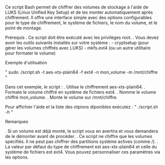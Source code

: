 Ce script Bash permet de chiffrer des volumes de stockage à l'aide de LUKS (Linux Unified Key Setup) et de les monter automatiquement après chiffrement. Il offre une interface simple avec des options configurables pour le type de chiffrement, le système de fichiers, le nom du volume, et le point de montage.

Prérequis
  . Ce script doit être exécuté avec les privilèges root.
  . Vous devez avoir les outils suivants installés sur votre système :
      - cryptsetup (pour gérer les volumes chiffrés avec LUKS)
      - mkfs.ext4 (ou un autre utilitaire pour formater le volume)

Exemple d'utilisation 

" sudo ./script.sh -t aes-xts-plain64 -f ext4 -n mon_volume -m /mnt/chiffre "

  Dans cet exemple, le script :
    . Utilise le chiffrement aes-xts-plain64.
    . Formate le volume chiffré en système de fichiers ext4.
    . Nomme le volume chiffré mon_volume.
    . Monte le volume sur /mnt/chiffre.

  Pour affichier l'aide et la liste des otpions diponibles exécutez : 
    " ./script.sh -h "

Remarques

  . Si un volume est déjà monté, le script vous en avertira et vous demandera de le démonter avant de procéder.
  . Ce script ne chiffre que les volumes spécifiés. Il ne peut pas chiffrer des partitions système actives (comme /).
  . La valeur par défaut du type de chiffrement est aes-xts-plain64 et celle du système de fichiers est ext4. Vous pouvez personnaliser ces paramètres via les options.
